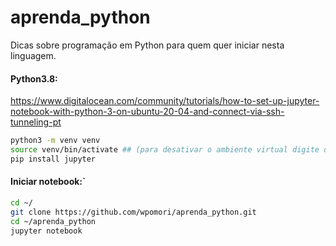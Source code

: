 # aprenda_python  
Dicas sobre programação em Python para quem quer iniciar nesta linguagem.  

#### Python3.8:  
https://www.digitalocean.com/community/tutorials/how-to-set-up-jupyter-notebook-with-python-3-on-ubuntu-20-04-and-connect-via-ssh-tunneling-pt  

```bash
python3 -m venv venv  
source venv/bin/activate ## (para desativar o ambiente virtual digite deactivate)  
pip install jupyter  
```

#### Iniciar notebook:`  
```bash
cd ~/
git clone https://github.com/wpomori/aprenda_python.git
cd ~/aprenda_python
jupyter notebook  
```

